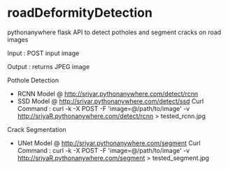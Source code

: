 # roadDeformityDetection
pythonanywhere flask API to detect potholes and segment cracks on road images

Input : POST input image

Output : returns JPEG image

Pothole Detection
 - RCNN Model @ http://sriyar.pythonanywhere.com/detect/rcnn
 - SSD Model @ http://sriyar.pythonanywhere.com/detect/ssd
Curl Command : 
curl -k -X POST -F 'image=@/path/to/image' -v http://sriyaR.pythonanywhere.com/detect/rcnn > tested_rcnn.jpg

Crack Segmentation
 - UNet Model @ http://sriyar.pythonanywhere.com/segment
Curl Command : 
curl -k -X POST -F 'image=@/path/to/image' -v http://sriyaR.pythonanywhere.com/segment > tested_segment.jpg
